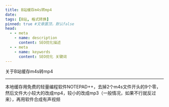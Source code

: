 ```yaml
---
title: B站缓存m4s转mp4
date: 
tags: [B站, 格式转换]
pinned: true #文章置顶，默认false
head:
  - - meta
    - name: description
      content: SEO优化描述
  - - meta
    - name: keywords
      content: SEO优化 关键词
---
```


关于B站缓存m4s转mp4

---

本地缓存用免费的轻量编程软件NOTEPAD++，去掉2个m4s文件开头的9个零，然后文件大小较大的改成mp4，较小的改成mp3（一般情况，如果不行就反过来），再用软件合成有声视频